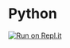 # Python
[![Run on Repl.it](https://repl.it/badge/github/EkkyMonerxyF/Python)](https://repl.it/github/EkkyMonerxyF/Python)